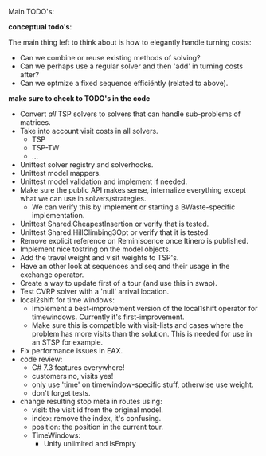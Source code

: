 Main TODO's:

**conceptual todo's**:

The main thing left to think about is how to elegantly handle turning costs:

- Can we combine or reuse existing methods of solving?
- Can we perhaps use a regular solver and then 'add' in turning costs after?
- Can we optmize a fixed sequence efficiëntly (related to above).

**make sure to check to TODO's in the code**

- Convert *all* TSP solvers to solvers that can handle sub-problems of matrices.
- Take into account visit costs in all solvers.
  - TSP
  - TSP-TW
  - ...
- Unittest solver registry and solverhooks.
- Unittest model mappers.
- Unittest model validation and implement if needed.
- Make sure the public API makes sense, internalize everything except what we can use in solvers/strategies.
   - We can verify this by implement or starting a BWaste-specific implementation.
- Unittest Shared.CheapestInsertion or verify that is tested.
- Unittest Shared.HillClimbing3Opt or verify that it is tested.
- Remove explicit reference on Reminiscence once Itinero is published.
- Implement nice tostring on the model objects.
- Add the travel weight and visit weights to TSP's.
- Have an other look at sequences and seq and their usage in the exchange operator.
- Create a way to update first of a tour (and use this in swap).
- Test CVRP solver with a 'null' arrival location.
- local2shift for time windows:
  - Implement a best-improvement version of the local1shift operator for timewindows. Currently it's first-improvement.
  - Make sure this is compatible with visit-lists and cases where the problem has more visits than the solution. This is needed for use in an STSP for example.
- Fix performance issues in EAX.
- code review:
   - C# 7.3 features everywhere!
   - customers no, visits yes!
   - only use 'time' on timewindow-specific stuff, otherwise use weight.
   - don't forget tests.
- change resulting stop meta in routes using:
   - visit: the visit id from the original model.
   - index: remove the index, it's confusing.
   - position: the position in the current tour.
   - TimeWindows:
     - Unify unlimited and IsEmpty
